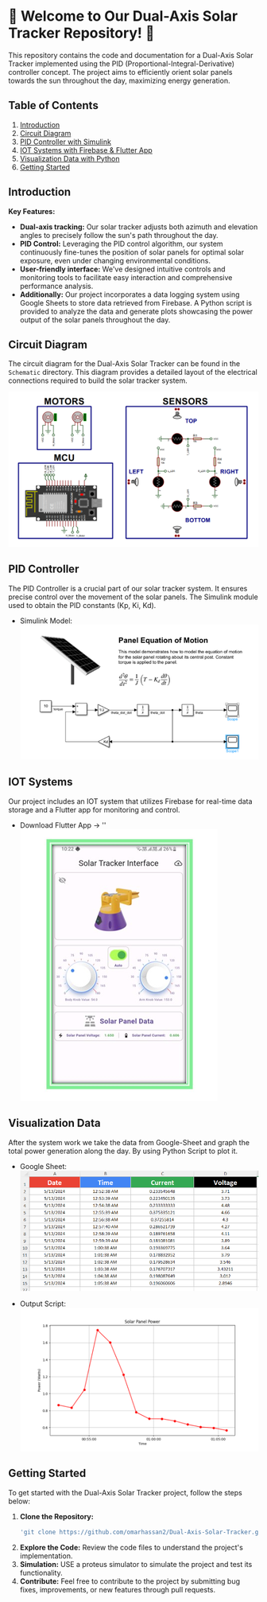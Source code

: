 # 🚀 Welcome to Our Dual-Axis Solar Tracker Repository! 🚀

This repository contains the code and documentation for a Dual-Axis Solar Tracker implemented using the PID (Proportional-Integral-Derivative) controller concept. The project aims to efficiently orient solar panels towards the sun throughout the day, maximizing energy generation.

## Table of Contents
1. [Introduction](#introduction)
2. [Circuit Diagram](#circuit-diagram)
3. [PID Controller with Simulink](#pid-controller)
4. [IOT Systems with Firebase & Flutter App](#iot-systems)
5. [Visualization Data with Python](#visualization-data)
6. [Getting Started](#getting-started)

## Introduction

**Key Features:**
- **Dual-axis tracking:** Our solar tracker adjusts both azimuth and elevation angles to precisely follow the sun's path throughout the day.
- **PID Control:** Leveraging the PID control algorithm, our system continuously fine-tunes the position of solar panels for optimal solar exposure, even under changing environmental conditions.
- **User-friendly interface:** We've designed intuitive controls and monitoring tools to facilitate easy interaction and comprehensive performance analysis.
- **Additionally:** Our project incorporates a data logging system using Google Sheets to store data retrieved from Firebase. A Python script is provided to analyze the data and generate plots showcasing the power output of the solar panels throughout the day.

## Circuit Diagram

The circuit diagram for the Dual-Axis Solar Tracker can be found in the `Schematic` directory. This diagram provides a detailed layout of the electrical connections required to build the solar tracker system.

![Circuit Diagram](\Schematic\Schematic.png)

## PID Controller

The PID Controller is a crucial part of our solar tracker system. It ensures precise control over the movement of the solar panels. The Simulink module used to obtain the PID constants (Kp, Ki, Kd).

- Simulink Model: 
![Simulink Model](\Simulink%20Model\Simulink_Model.png)


## IOT Systems

Our project includes an IOT system that utilizes Firebase for real-time data storage and a Flutter app for monitoring and control.

- Download Flutter App -> ''
![Flutter App](\Flutter_App.jpg)

## Visualization Data

After the system work we take the data from Google-Sheet and graph the total power generation along the day. By using Python Script to plot it.

- Google Sheet:
![Google Sheet](\Scripting\Data.png)

- Output Script:
![Output Script](\Scripting\Output_Script.png)

## Getting Started

To get started with the Dual-Axis Solar Tracker project, follow the steps below:

1. **Clone the Repository:**
   ```bash
   'git clone https://github.com/omarhassan2/Dual-Axis-Solar-Tracker.git'
2. **Explore the Code:** Review the code files to understand the project's implementation.
3. **Simulation:** USE a proteus simulator to simulate the project and test its functionality.
4. **Contribute:** Feel free to contribute to the project by submitting bug fixes, improvements, or new features through pull requests.